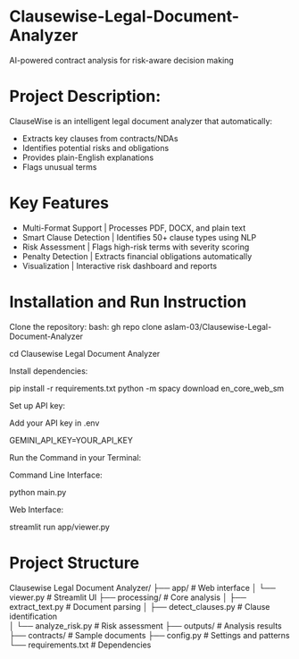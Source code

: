 # Clausewise-Legal-Document-Analyzer

AI-powered contract analysis for risk-aware decision making

# Project Description:

ClauseWise is an intelligent legal document analyzer that automatically:
- Extracts key clauses from contracts/NDAs
- Identifies potential risks and obligations
- Provides plain-English explanations
- Flags unusual terms

# Key Features

- Multi-Format Support | Processes PDF, DOCX, and plain text 
- Smart Clause Detection | Identifies 50+ clause types using NLP 
- Risk Assessment | Flags high-risk terms with severity scoring 
- Penalty Detection | Extracts financial obligations automatically 
- Visualization | Interactive risk dashboard and reports  

#  Installation and  Run Instruction

Clone the repository:
bash:
gh repo clone aslam-03/Clausewise-Legal-Document-Analyzer

cd Clausewise Legal Document Analyzer

Install dependencies:

pip install -r requirements.txt
python -m spacy download en_core_web_sm

Set up API key:

Add your API key in .env

GEMINI_API_KEY=YOUR_API_KEY 

Run the Command in your Terminal:

Command Line Interface:

python main.py

Web Interface:

streamlit run app/viewer.py

# Project Structure

Clausewise Legal Document Analyzer/
├── app/                  # Web interface
│   └── viewer.py         # Streamlit UI
├── processing/           # Core analysis
│   ├── extract_text.py   # Document parsing
│   ├── detect_clauses.py # Clause identification  
│   └── analyze_risk.py   # Risk assessment
├── outputs/              # Analysis results
├── contracts/            # Sample documents
├── config.py             # Settings and patterns
└── requirements.txt      # Dependencies
